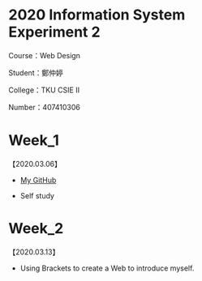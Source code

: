 # 2020 Information System Experiment 2

Course：Web Design

Student：鄭仲婷

College：TKU CSIE Ⅱ

Number：407410306

# Week_1 

【2020.03.06】

- [My GitHub](https://allare198064.github.io/2019-Summer-College/)

- Self study 

# Week_2 

【2020.03.13】

- Using Brackets to create a Web to introduce myself.

